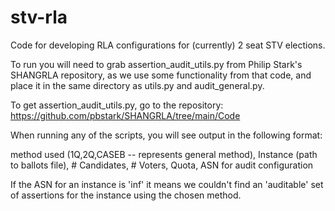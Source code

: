 # stv-rla
Code for developing RLA configurations for (currently) 2 seat STV elections.

To run you will need to grab assertion_audit_utils.py from Philip Stark's SHANGRLA repository, as we use some functionality from that code, and place it in the same directory as utils.py and audit_general.py.

To get assertion_audit_utils.py, go to the repository: https://github.com/pbstark/SHANGRLA/tree/main/Code

When running any of the scripts, you will see output in the following format:

method used (1Q,2Q,CASEB -- represents general method), Instance (path to ballots file), # Candidates, # Voters, Quota, ASN for audit configuration

If the ASN for an instance is 'inf' it means we couldn't find an 'auditable' set of assertions for the instance using the chosen method.


